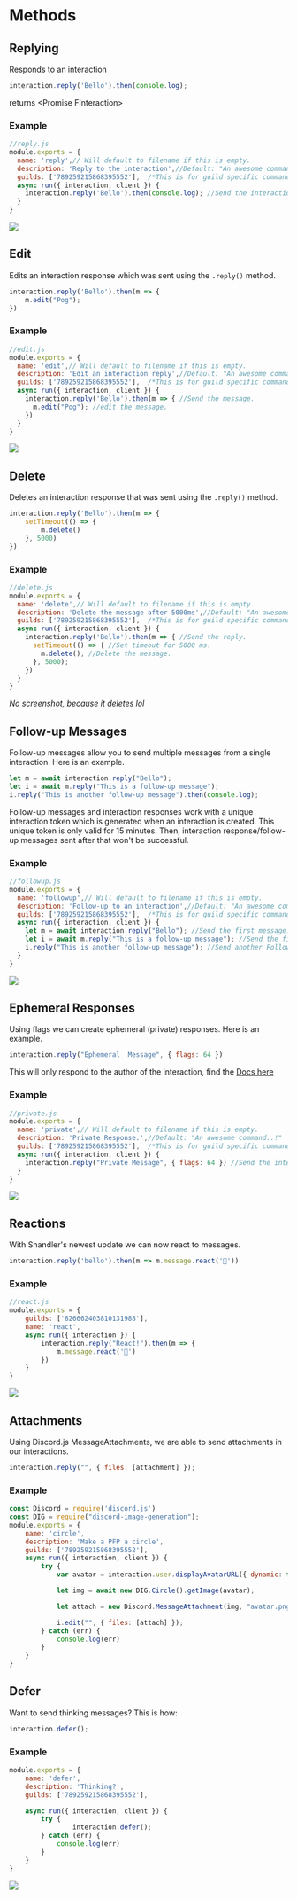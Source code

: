 # Methods

## **Replying**

Responds to an interaction

```javascript
interaction.reply('Bello').then(console.log);
```

returns &lt;Promise FInteraction&gt;

### **Example**

```javascript
//reply.js
module.exports = {
  name: 'reply',// Will default to filename if this is empty.
  description: 'Reply to the interaction',//Default: "An awesome command..!"
  guilds: ['789259215868395552'],  /*This is for guild specific command registration. If this is empty, the command will be registered globally*/
  async run({ interaction, client }) {
    interaction.reply('Bello').then(console.log); //Send the interaction message, then log it.
  }
}
```

![](https://github.com/Crispy-Cream/shandler-gitbook/tree/bd567718d5014e8197fffc8dd434bb5711cd72ea/.gitbook/assets/meikv19.png)

## **Edit**

Edits an interaction response which was sent using the `.reply()` method.

```javascript
interaction.reply('Bello').then(m => {
    m.edit("Pog");
})
```

### Example

```javascript
//edit.js
module.exports = {
  name: 'edit',// Will default to filename if this is empty.
  description: 'Edit an interaction reply',//Default: "An awesome command..!"
  guilds: ['789259215868395552'],  /*This is for guild specific command registration. If this is empty, the command will be registered globally*/
  async run({ interaction, client }) {
    interaction.reply('Bello').then(m => { //Send the message.
      m.edit("Pog"); //edit the message.
    })
  }
}
```

![](https://github.com/Crispy-Cream/shandler-gitbook/tree/bd567718d5014e8197fffc8dd434bb5711cd72ea/.gitbook/assets/umrf62o.png)

## **Delete**

Deletes an interaction response that was sent using the `.reply()` method.

```javascript
interaction.reply('Bello').then(m => {
    setTimeout(() => {
        m.delete()
    }, 5000)
})
```

### Example

```javascript
//delete.js
module.exports = {
  name: 'delete',// Will default to filename if this is empty.
  description: 'Delete the message after 5000ms',//Default: "An awesome command..!"
  guilds: ['789259215868395552'],  /*This is for guild specific command registration. If this is empty, the command will be registered globally*/
  async run({ interaction, client }) {
    interaction.reply('Bello').then(m => { //Send the reply.
      setTimeout(() => { //Set timeout for 5000 ms.
        m.delete(); //Delete the message.
      }, 5000);
    })
  }
}
```

_No screenshot, because it deletes lol_

## Follow-up Messages

Follow-up messages allow you to send multiple messages from a single interaction. Here is an example.

```javascript
let m = await interaction.reply("Bello");
let i = await m.reply("This is a follow-up message");
i.reply("This is another follow-up message").then(console.log);
```

Follow-up messages and interaction responses work with a unique interaction token which is generated when an interaction is created. This unique token is only valid for 15 minutes. Then, interaction response/follow-up messages sent after that won't be successful.

### Example

```javascript
//followup.js
module.exports = {
  name: 'followup',// Will default to filename if this is empty.
  description: 'Follow-up to an interaction',//Default: "An awesome command..!"
  guilds: ['789259215868395552'],  /*This is for guild specific command registration. If this is empty, the command will be registered globally*/
  async run({ interaction, client }) {
    let m = await interaction.reply("Bello"); //Send the first message.
    let i = await m.reply("This is a follow-up message"); //Send the first Follow up message.
    i.reply("This is another follow-up message"); //Send another Follow up message.
  }
}
```

![](https://github.com/Crispy-Cream/shandler-gitbook/tree/bd567718d5014e8197fffc8dd434bb5711cd72ea/.gitbook/assets/s68t9dg.png)

## Ephemeral Responses

Using flags we can create ephemeral \(private\) responses. Here is an example.

```javascript
interaction.reply("Ephemeral  Message", { flags: 64 })
```

This will only respond to the author of the interaction, find the [Docs here](https://canary.discord.com/developers/docs/interactions/slash-commands#interaction-response-interactionapplicationcommandcallbackdata)

### Example

```javascript
//private.js
module.exports = {
  name: 'private',// Will default to filename if this is empty.
  description: 'Private Response.',//Default: "An awesome command..!"
  guilds: ['789259215868395552'],  /*This is for guild specific command registration. If this is empty, the command will be registered globally*/
  async run({ interaction, client }) {
    interaction.reply("Private Message", { flags: 64 }) //Send the interaction message, but as a private message.
  }
}
```

![](https://github.com/Crispy-Cream/shandler-gitbook/tree/bd567718d5014e8197fffc8dd434bb5711cd72ea/.gitbook/assets/ty9cltb.png)

## Reactions

With Shandler's newest update we can now react to messages.

```javascript
interaction.reply('bello').then(m => m.message.react('👀'))
```

### Example

```javascript
//react.js
module.exports = {
    guilds: ['826662403810131988'],
    name: 'react',
    async run({ interaction }) {
        interaction.reply("React!").then(m => {
            m.message.react('👀')
        })
    }
}
```

![](https://github.com/Crispy-Cream/shandler-gitbook/tree/bd567718d5014e8197fffc8dd434bb5711cd72ea/.gitbook/assets/hlhsuhk.png)

## Attachments

Using Discord.js MessageAttachments, we are able to send attachments in our interactions.

```javascript
interaction.reply("", { files: [attachment] });
```

### Example

```javascript
const Discord = require('discord.js')
const DIG = require("discord-image-generation");
module.exports = {
    name: 'circle',
    description: 'Make a PFP a circle',
    guilds: ['789259215868395552'],
    async run({ interaction, client }) {
        try {
            var avatar = interaction.user.displayAvatarURL({ dynamic: false, format: 'png' });

            let img = await new DIG.Circle().getImage(avatar);

            let attach = new Discord.MessageAttachment(img, "avatar.png");

            i.edit("", { files: [attach] });
        } catch (err) {
            console.log(err)
        }
    } 
}
```

## Defer

Want to send thinking messages? This is how: 

```javascript
interaction.defer();
```

### Example

```javascript
module.exports = {
    name: 'defer',
    description: 'Thinking?',
    guilds: ['789259215868395552'],

    async run({ interaction, client }) {
        try {
                interaction.defer();
        } catch (err) {
            console.log(err)
        }
    }
}
```

![](https://i.imgur.com/EgZ8VLc.png)
